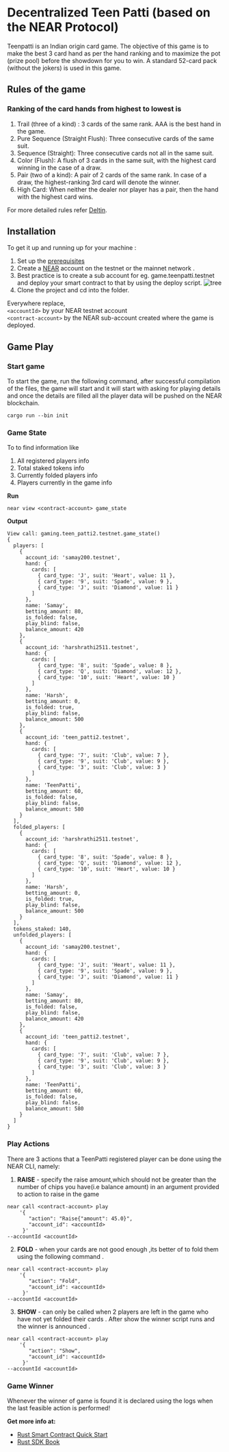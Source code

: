 # Decentralized Teen Patti (based on the NEAR Protocol)
Teenpatti is an Indian origin card game. The objective of this game is to make the best 3 card hand as per the hand ranking and to maximize the pot (prize pool) before the showdown for you to win. A standard 52-card pack (without the jokers) is used in this game.

## Rules of the game

### Ranking of the card hands from highest to lowest is

1) Trail (three of a kind) : 3 cards of the same rank. AAA is the best hand in the game.
2) Pure Sequence (Straight Flush): Three consecutive cards of the same suit.
3) Sequence (Straight): Three consecutive cards not all in the same suit.
4) Color (Flush): A flush of 3 cards in the same suit, with the highest card winning in the case of a draw.
5) Pair (two of a kind): A pair of 2 cards of the same rank. In case of a draw, the highest-ranking 3rd card will denote the winner.
6) High Card: When neither the dealer nor player has a pair, then the hand with the highest card wins.

For more detailed rules refer [Deltin](https://www.deltin.com/games/indian-flush-teen-patti#:~:text=In%20this%20game%2C%20the%20dealer,best%20hand%20wins%20the%20round.). 

## Installation

To get it up and running up for your machine :

1) Set up the [prerequisites](https://github.com/near/near-sdk-rs#pre-requisites)
2) Create a [NEAR](https://wallet.near.org/) account on the testnet or the mainnet network . 
3) Best practice is to create a sub account for eg. game.teenpatti.testnet and deploy your smart contract to that by using the deploy script.
![tree](https://user-images.githubusercontent.com/75066364/173606222-d22c643f-063a-477a-a2ce-2f8db8c5d750.jpg)
4) Clone the project and cd into the folder. 
 
Everywhere replace,<br> 
    `<accountId>` by your NEAR testnet account <br>
    `<contract-account>` by the NEAR sub-account created where the game is deployed.


## Game Play

### Start game
To start the game, run the following command, after successful compilation of the files, the game will start and it will start with asking for playing details and once the details are filled all the player data will be pushed on the NEAR blockchain. 
```
cargo run --bin init
```
### Game State
To to find information like 
1) All registered players info
2) Total staked tokens info
3) Currently folded players info
4) Players currently in the game info 

**Run**
```
near view <contract-account> game_state
```

**Output**
```
View call: gaming.teen_patti2.testnet.game_state()
{
  players: [
    {
      account_id: 'samay200.testnet',
      hand: {
        cards: [
          { card_type: 'J', suit: 'Heart', value: 11 },
          { card_type: '9', suit: 'Spade', value: 9 },
          { card_type: 'J', suit: 'Diamond', value: 11 }
        ]
      },
      name: 'Samay',
      betting_amount: 80,
      is_folded: false,
      play_blind: false,
      balance_amount: 420
    },
    {
      account_id: 'harshrathi2511.testnet',
      hand: {
        cards: [
          { card_type: '8', suit: 'Spade', value: 8 },
          { card_type: 'Q', suit: 'Diamond', value: 12 },
          { card_type: '10', suit: 'Heart', value: 10 }
        ]
      },
      name: 'Harsh',
      betting_amount: 0,
      is_folded: true,
      play_blind: false,
      balance_amount: 500
    },
    {
      account_id: 'teen_patti2.testnet',
      hand: {
        cards: [
          { card_type: '7', suit: 'Club', value: 7 },
          { card_type: '9', suit: 'Club', value: 9 },
          { card_type: '3', suit: 'Club', value: 3 }
        ]
      },
      name: 'TeenPatti',
      betting_amount: 60,
      is_folded: false,
      play_blind: false,
      balance_amount: 580
    }
  ],
  folded_players: [
    {
      account_id: 'harshrathi2511.testnet',
      hand: {
        cards: [
          { card_type: '8', suit: 'Spade', value: 8 },
          { card_type: 'Q', suit: 'Diamond', value: 12 },
          { card_type: '10', suit: 'Heart', value: 10 }
        ]
      },
      name: 'Harsh',
      betting_amount: 0,
      is_folded: true,
      play_blind: false,
      balance_amount: 500
    }
  ],
  tokens_staked: 140,
  unfolded_players: [
    {
      account_id: 'samay200.testnet',
      hand: {
        cards: [
          { card_type: 'J', suit: 'Heart', value: 11 },
          { card_type: '9', suit: 'Spade', value: 9 },
          { card_type: 'J', suit: 'Diamond', value: 11 }
        ]
      },
      name: 'Samay',
      betting_amount: 80,
      is_folded: false,
      play_blind: false,
      balance_amount: 420
    },
    {
      account_id: 'teen_patti2.testnet',
      hand: {
        cards: [
          { card_type: '7', suit: 'Club', value: 7 },
          { card_type: '9', suit: 'Club', value: 9 },
          { card_type: '3', suit: 'Club', value: 3 }
        ]
      },
      name: 'TeenPatti',
      betting_amount: 60,
      is_folded: false,
      play_blind: false,
      balance_amount: 580
    }
  ]
} 
```

### Play Actions

There are 3 actions that a TeenPatti registered player can be done using the NEAR CLI, namely:
1) **RAISE** - specify the raise amount,which should not be greater than the number of chips you have(i.e balance amount) in an argument provided to action to raise in the game 

```
near call <contract-account> play 
    '{
       "action": "Raise{"amount": 45.0}", 
       "account_id": <accountId>
     }' 
--accountId <accountId>
```
 
2) **FOLD** - when your cards are not good enough ,its better of to fold them using the following command . 

 ```
 near call <contract-account> play 
     '{
        "action": "Fold", 
        "account_id": <accountId>
      }' 
--accountId <accountId>
 ```
 
3) **SHOW** - can only be called when 2 players are left in the game who have not yet folded their cards . After show the winner script runs and the winner is           announced . 

 ```
 near call <contract-account> play 
     '{
        "action": "Show", 
        "account_id": <accountId>
      }' 
--accountId <accountId>
 ```
 
 ### Game Winner
 Whenever the winner of game is found it is declared using the logs when the last feasible action is performed!
 
 **Get more info at:**

* [Rust Smart Contract Quick Start](https://docs.near.org/docs/develop/contracts/rust/intro)
* [Rust SDK Book](https://www.near-sdk.io/)

